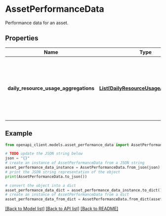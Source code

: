 # AssetPerformanceData

Performance data for an asset.

## Properties

Name | Type | Description | Notes
------------ | ------------- | ------------- | -------------
**daily_resource_usage_aggregations** | [**List[DailyResourceUsageAggregation]**](DailyResourceUsageAggregation.md) | Daily resource usage aggregations. Contains all of the data available for an asset, up to the last 420 days. | [optional] 

## Example

```python
from openapi_client.models.asset_performance_data import AssetPerformanceData

# TODO update the JSON string below
json = "{}"
# create an instance of AssetPerformanceData from a JSON string
asset_performance_data_instance = AssetPerformanceData.from_json(json)
# print the JSON string representation of the object
print(AssetPerformanceData.to_json())

# convert the object into a dict
asset_performance_data_dict = asset_performance_data_instance.to_dict()
# create an instance of AssetPerformanceData from a dict
asset_performance_data_from_dict = AssetPerformanceData.from_dict(asset_performance_data_dict)
```
[[Back to Model list]](../README.md#documentation-for-models) [[Back to API list]](../README.md#documentation-for-api-endpoints) [[Back to README]](../README.md)


